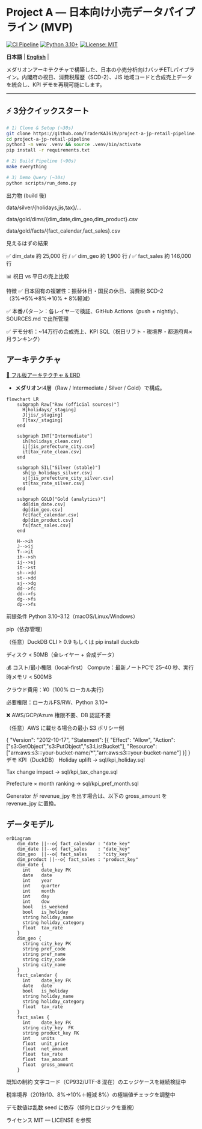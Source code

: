 # Project A — 日本向け小売データパイプライン (MVP)
[![CI Pipeline](https://github.com/TraderKAI619/project-a-jp-retail-pipeline/workflows/CI%20Pipeline/badge.svg)](https://github.com/TraderKAI619/project-a-jp-retail-pipeline/actions)
[![Python 3.10+](https://img.shields.io/badge/python-3.10+-blue.svg)](https://www.python.org/downloads/)
[![License: MIT](https://img.shields.io/badge/License-MIT-yellow.svg)](LICENSE)

**日本語** | [**English**](README.md) | 

メダリオンアーキテクチャで構築した、日本の小売分析向けバッチETLパイプライン。内閣府の祝日、消費税履歴（SCD-2）、JIS 地域コードと合成売上データを統合し、KPI デモを再現可能にします。

---

## ⚡ 3分クイックスタート
```bash
# 1) Clone & Setup (~30s)
git clone https://github.com/TraderKAI619/project-a-jp-retail-pipeline.git
cd project-a-jp-retail-pipeline
python3 -m venv .venv && source .venv/bin/activate
pip install -r requirements.txt

# 2) Build Pipeline (~90s)
make everything

# 3) Demo Query (~30s)
python scripts/run_demo.py
```
出力物 (build 後)

data/silver/{holidays,jis,tax}/...

data/gold/dims/{dim_date,dim_geo,dim_product}.csv

data/gold/facts/{fact_calendar,fact_sales}.csv

見えるはずの結果

✅ dim_date 約 25,000 行 / ✅ dim_geo 約 1,900 行 / ✅ fact_sales 約 146,000 行

📊 祝日 vs 平日の売上比較

特徴
✅ 日本固有の複雑性：振替休日・国民の休日、消費税 SCD-2（3%→5%→8%→10% + 8%軽減）

✅ 本番パターン：各レイヤーで検証、GitHub Actions（push + nightly）、SOURCES.md で出所管理

✅ デモ分析：~14万行の合成売上、KPI SQL（祝日リフト・税境界・都道府県×月ランキング）

## アーキテクチャ
[📐 フル版アーキテクチャ & ERD](docs/architecture.md)
- **メダリオン**:4層（Raw / Intermediate / Silver / Gold）で構成。


```mermaid
flowchart LR
    subgraph Raw["Raw (official sources)"]
      H[holidays/_staging]
      J[jis/_staging]
      T[tax/_staging]
    end

    subgraph INT["Intermediate"]
      ih[holidays_clean.csv]
      ij[jis_prefecture_city.csv]
      it[tax_rate_clean.csv]
    end

    subgraph SIL["Silver (stable)"]
      sh[jp_holidays_silver.csv]
      sj[jis_prefecture_city_silver.csv]
      st[tax_rate_silver.csv]
    end

    subgraph GOLD["Gold (analytics)"]
      dd[dim_date.csv]
      dg[dim_geo.csv]
      fc[fact_calendar.csv]
      dp[dim_product.csv]
      fs[fact_sales.csv]
    end

    H-->ih
    J-->ij
    T-->it
    ih-->sh
    ij-->sj
    it-->st
    sh-->dd
    st-->dd
    sj-->dg
    dd-->fc
    dd-->fs
    dg-->fs
    dp-->fs
```

前提条件
Python 3.10–3.12（macOS/Linux/Windows）

pip（依存管理）

（任意）DuckDB CLI ≥ 0.9 もしくは pip install duckdb

ディスク < 50MB（全レイヤー + 合成データ）

💰 コスト/最小権限（local-first）
Compute：最新ノートPCで 25–40 秒、実行時メモリ < 500MB

クラウド費用：¥0（100% ローカル実行）

必要権限：ローカルFS/RW、Python 3.10+

❌ AWS/GCP/Azure 権限不要、DB 認証不要

（任意）AWS に載せる場合の最小 S3 ポリシー例

{
  "Version": "2012-10-17",
  "Statement": [{
    "Effect": "Allow",
    "Action": ["s3:GetObject","s3:PutObject","s3:ListBucket"],
    "Resource": ["arn:aws:s3:::your-bucket-name/*","arn:aws:s3:::your-bucket-name"]
  }]
}
デモ KPI（DuckDB）
Holiday uplift → sql/kpi_holiday.sql

Tax change impact → sql/kpi_tax_change.sql

Prefecture × month ranking → sql/kpi_pref_month.sql

Generator が revenue_jpy を出す場合は、以下の gross_amount を revenue_jpy に置換。

## データモデル
```mermaid
erDiagram
    dim_date ||--o{ fact_calendar : "date_key"
    dim_date ||--o{ fact_sales    : "date_key"
    dim_geo  ||--o{ fact_sales    : "city_key"
    dim_product ||--o{ fact_sales : "product_key"
    dim_date {
      int    date_key PK
      date   date
      int    year
      int    quarter
      int    month
      int    day
      int    dow
      bool   is_weekend
      bool   is_holiday
      string holiday_name
      string holiday_category
      float  tax_rate
    }
    dim_geo {
      string city_key PK
      string pref_code
      string pref_name
      string city_code
      string city_name
    }
    fact_calendar {
      int    date_key FK
      date   date
      bool   is_holiday
      string holiday_name
      string holiday_category
      float  tax_rate
    }
    fact_sales {
      int    date_key FK
      string city_key  FK
      string product_key FK
      int    units
      float  unit_price
      float  net_amount
      float  tax_rate
      float  tax_amount
      float  gross_amount
    }
```

既知の制約
文字コード（CP932/UTF-8 混在）のエッジケースを継続検証中

税率境界（2019/10、8%→10%＋軽減 8%）の極端値チェックを調整中

デモ数値は乱数 seed に依存（傾向とロジックを重視）

ライセンス
MIT — LICENSE を参照
